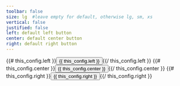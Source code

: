 ```yaml
---
toolbar: false
size: lg  #leave empty for default, otherwise lg, sm, xs
vertical: false
justified: false
left: default left button
center: default center button
right: default right button
---
```


<div class="btn-group{{# this_config.size}}-{{this_config.size}}{{/ this_config.size}} {{# this_config.vertical}}btn-group-vertical{{/ this_config.vertical}} {{# this_config.justified }}btn-group-justified{{/ this_config.justified}}" {{# this_config.toolbar }}role="toolbar"{{/ this_config.toolbar }}>
    {{# this_config.left }}<button type="button" class="btn btn-default">{{ this_config.left }}</button>{{/ this_config.left }}
    {{# this_config.center }}<button type="button" class="btn btn-default">{{ this_config.center }}</button>{{/ this_config.center }}
    {{# this_config.right }}<button type="button" class="btn btn-default">{{ this_config.right }}</button>{{/ this_config.right }}
</div>